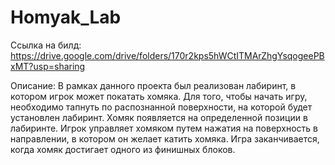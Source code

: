# Homyak_Lab
Ссылка на билд: https://drive.google.com/drive/folders/170r2kps5hWCtITMArZhgYsqogeePBxMT?usp=sharing

Описание:
В рамках данного проекта был реализован лабиринт, в котором игрок может покатать хомяка. Для того, чтобы начать игру, необходимо тапнуть по распознанной поверхности, на которой будет установлен лабиринт.
Хомяк появляется на определенной позиции в лабиринте. Игрок управляет хомяком путем нажатия на поверхность в направлении, в котором он желает катить хомяка. Игра заканчивается, когда хомяк достигает одного из финишных блоков. 
